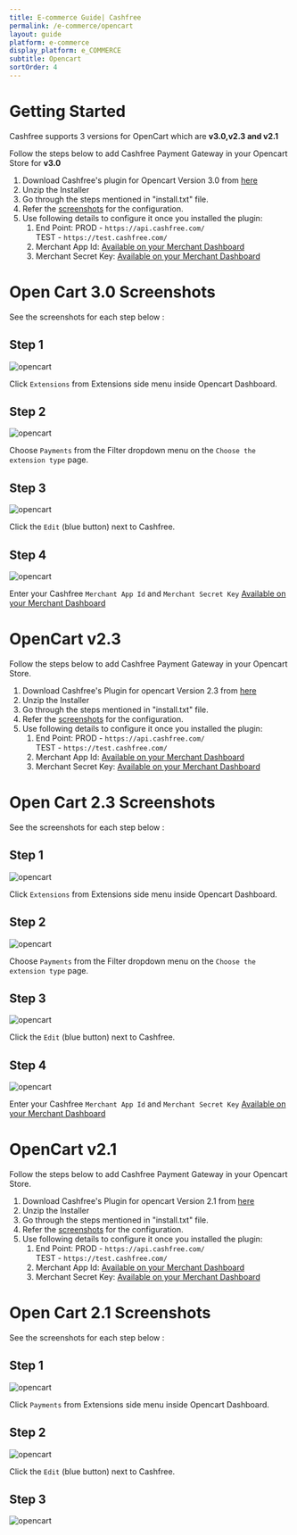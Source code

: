 ```yaml
---
title: E-commerce Guide| Cashfree
permalink: /e-commerce/opencart
layout: guide
platform: e-commerce
display_platform: e_COMMERCE
subtitle: Opencart
sortOrder: 4
---
```


# Getting Started

Cashfree supports 3 versions for OpenCart which are <b>v3.0,v2.3 and v2.1</b>

Follow the steps below to add Cashfree Payment Gateway in your Opencart Store for <b>v3.0</b>

1. Download Cashfree's plugin for Opencart Version 3.0 from [here](https://s3-eu-west-1.amazonaws.com/cfplugins/opencart/cf-opencart-3.0.2v4.zip)
2. Unzip the Installer
3. Go through the steps mentioned in "install.txt" file.
4. Refer the [screenshots](#screenshots) for the configuration. 
5. Use following details to configure it once you installed the plugin:
    1. End Point: PROD - `https://api.cashfree.com/` <br>
                  TEST - `https://test.cashfree.com/`
    2. Merchant App Id: [Available on your Merchant Dashboard](https://merchant.cashfree.com/merchant/pg#api-key)
    3. Merchant Secret Key: [Available on your Merchant Dashboard](https://merchant.cashfree.com/merchant/pg#api-key)



# Open Cart 3.0 Screenshots

See the screenshots for each step below :

## Step 1

![opencart](../images/opencart/30/opencart30_step1.png)

Click `Extensions` from Extensions side menu inside Opencart Dashboard.

## Step 2

![opencart](../images/opencart/30/opencart30_step2.png)

Choose `Payments` from the Filter dropdown menu on the `Choose the extension type` page.

## Step 3

![opencart](../images/opencart/30/opencart30_step3.png)

Click the `Edit` (blue button) next to Cashfree.

## Step 4

![opencart](../images/opencart/30/opencart30_step4.png)

Enter your Cashfree `Merchant App Id` and `Merchant Secret Key` [Available on your Merchant Dashboard](https://merchant.cashfree.com/merchant/pg#api-key)


# OpenCart v2.3

Follow the steps below to add Cashfree Payment Gateway in your Opencart Store.

1. Download Cashfree's Plugin for opencart Version 2.3 from [here](https://s3-eu-west-1.amazonaws.com/cfplugins/opencart/opencart-2.3.0.2v3.zip)
2. Unzip the Installer
3. Go through the steps mentioned in "install.txt" file.
4. Refer the [screenshots](#screenshots) for the configuration. 
5. Use following details to configure it once you installed the plugin:
    1. End Point: PROD - `https://api.cashfree.com/` <br>
                  TEST - `https://test.cashfree.com/`
    2. Merchant App Id: [Available on your Merchant Dashboard](https://merchant.cashfree.com/merchant/pg#api-key)
    3. Merchant Secret Key: [Available on your Merchant Dashboard](https://merchant.cashfree.com/merchant/pg#api-key)


# Open Cart 2.3 Screenshots

See the screenshots for each step below :

## Step 1

![opencart](../images/opencart/23/opencart23_step1.png)

Click `Extensions` from Extensions side menu inside Opencart Dashboard.

## Step 2

![opencart](../images/opencart/23/opencart23_step2.png)

Choose `Payments` from the Filter dropdown menu on the `Choose the extension type` page.

## Step 3

![opencart](../images/opencart/23/opencart23_step3.png)

Click the `Edit` (blue button) next to Cashfree.

## Step 4

![opencart](../images/opencart/23/opencart23_step4.png)

Enter your Cashfree `Merchant App Id` and `Merchant Secret Key` [Available on your Merchant Dashboard](https://merchant.cashfree.com/merchant/pg#api-key)

# OpenCart v2.1

Follow the steps below to add Cashfree Payment Gateway in your Opencart Store.

1. Download Cashfree's Plugin for opencart Version 2.1 from [here](https://s3-eu-west-1.amazonaws.com/cfplugins/opencart/cf-opencart-2.1.0.2v2.zip)
2. Unzip the Installer
3. Go through the steps mentioned in "install.txt" file.
4. Refer the [screenshots](#screenshots) for the configuration. 
5. Use following details to configure it once you installed the plugin:
    1. End Point: PROD - `https://api.cashfree.com/` <br>
                  TEST - `https://test.cashfree.com/`
    2. Merchant App Id: [Available on your Merchant Dashboard](https://merchant.cashfree.com/merchant/pg#api-key)
    3. Merchant Secret Key: [Available on your Merchant Dashboard](https://merchant.cashfree.com/merchant/pg#api-key)



# Open Cart 2.1 Screenshots

See the screenshots for each step below :

## Step 1

![opencart](../images/opencart/21/opencart21_step1.png)

Click `Payments` from Extensions side menu inside Opencart Dashboard.

## Step 2

![opencart](../images/opencart/21/opencart21_step2.png)

Click the `Edit` (blue button) next to Cashfree.

## Step 3

![opencart](../images/opencart/21/opencart21_step3.png)



